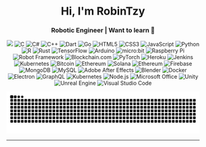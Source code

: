 <h1 align="center">Hi, I'm RobinTzy</h1>
<h3 align="center">Robotic Engineer | Want to learn 🤖</h3>



<div align="center">
  <img src="https://user-images.githubusercontent.com/22107794/139580686-887df369-edb8-4bc8-b607-4fbf6d7e4866.gif">

 <img src="https://img.shields.io/badge/C-00599C?style=for-the-badge&logo=c&logoColor=white" alt="C" />
<img src="https://img.shields.io/badge/C%23-239120?style=for-the-badge&logo=csharp&logoColor=white" alt="C#" />
<img src="https://img.shields.io/badge/C%2B%2B-00599C?style=for-the-badge&logo=c%2B%2B&logoColor=white" alt="C++" />
<img src="https://img.shields.io/badge/Dart-0175C2?style=for-the-badge&logo=dart&logoColor=white" alt="Dart" />
<img src="https://img.shields.io/badge/Go-00ADD8?style=for-the-badge&logo=go&logoColor=white" alt="Go" />
<img src="https://img.shields.io/badge/HTML5-E34F26?style=for-the-badge&logo=html5&logoColor=white" alt="HTML5" />
<img src="https://img.shields.io/badge/CSS3-1572B6?style=for-the-badge&logo=css3&logoColor=white" alt="CSS3" />
<img src="https://img.shields.io/badge/JavaScript-323330?style=for-the-badge&logo=javascript&logoColor=F7DF1E" alt="JavaScript" />
<img src="https://img.shields.io/badge/Python-FFD43B?style=for-the-badge&logo=python&logoColor=blue" alt="Python" />
<img src="https://img.shields.io/badge/R-276DC3?style=for-the-badge&logo=r&logoColor=white" alt="R" />
<img src="https://img.shields.io/badge/Rust-black?style=for-the-badge&logo=rust&logoColor=#E57324" alt="Rust" />
<img src="https://img.shields.io/badge/TensorFlow-FF6F00?style=for-the-badge&logo=TensorFlow&logoColor=white" alt="TensorFlow" />
<img src="https://img.shields.io/badge/Arduino-00979D?style=for-the-badge&logo=Arduino&logoColor=white" alt="Arduino" />
<img src="https://img.shields.io/badge/micro:bit-00ED00?style=for-the-badge&logo=micro:bit&logoColor=white" alt="micro:bit" />
<img src="https://img.shields.io/badge/Raspberry%20Pi-A22846?style=for-the-badge&logo=Raspberry%20Pi&logoColor=white" alt="Raspberry Pi" />
<img src="https://img.shields.io/badge/Robot%20Framework-000000?style=for-the-badge&logo=robot-framework&logoColor=white" alt="Robot Framework" />
<img src="https://img.shields.io/badge/Blockchain.com-121D33?logo=blockchaindotcom&logoColor=fff&style=for-the-badge" alt="Blockchain.com" />
<img src="https://img.shields.io/badge/PyTorch-EE4C2C?style=for-the-badge&logo=pytorch&logoColor=white" alt="PyTorch" />
<img src="https://img.shields.io/badge/Heroku-430098?style=for-the-badge&logo=heroku&logoColor=white" alt="Heroku" />
<img src="https://img.shields.io/badge/Jenkins-49728B?style=for-the-badge&logo=jenkins&logoColor=white" alt="Jenkins" />
<img src="https://img.shields.io/badge/Kubernetes-3069DE?style=for-the-badge&logo=kubernetes&logoColor=white" alt="Kubernetes" />
<img src="https://img.shields.io/badge/Bitcoin-000000?style=for-the-badge&logo=bitcoin&logoColor=white" alt="Bitcoin" />
<img src="https://img.shields.io/badge/Ethereum-3C3C3D?style=for-the-badge&logo=Ethereum&logoColor=white" alt="Ethereum" />
<img src="https://img.shields.io/badge/Solana-000?style=for-the-badge&logo=Solana&logoColor=9945FF" alt="Solana" />
<img src="https://img.shields.io/badge/Ethereum-3C3C3D?style=for-the-badge&logo=Ethereum&logoColor=white" alt="Ethereum" />
<img src="https://img.shields.io/badge/Firebase-FFCA28?style=for-the-badge&logo=firebase&logoColor=black" alt="Firebase" />
<img src="https://img.shields.io/badge/MongoDB-4EA94B?style=for-the-badge&logo=mongodb&logoColor=white" alt="MongoDB" />
<img src="https://img.shields.io/badge/MySQL-005C84?style=for-the-badge&logo=mysql&logoColor=white" alt="MySQL" />
<img src="https://img.shields.io/badge/Adobe%20after%20affects-CF96FD?style=for-the-badge&logo=Adobe%20after%20effects&logoColor=393665" alt="Adobe After Effects" />
<img src="https://img.shields.io/badge/blender-%23F5792A.svg?style=for-the-badge&logo=blender&logoColor=white" alt="Blender" />
<img src="https://img.shields.io/badge/Docker-2CA5E0?style=for-the-badge&logo=docker&logoColor=white" alt="Docker" />
<img src="https://img.shields.io/badge/Electron-2B2E3A?style=for-the-badge&logo=electron&logoColor=9FEAF9" alt="Electron" />
<img src="https://img.shields.io/badge/GraphQl-E10098?style=for-the-badge&logo=graphql&logoColor=white" alt="GraphQL" />
<img src="https://img.shields.io/badge/kubernetes-326ce5.svg?&style=for-the-badge&logo=kubernetes&logoColor=white" alt="Kubernetes" />
<img src="https://img.shields.io/badge/Node%20js-339933?style=for-the-badge&logo=nodedotjs&logoColor=white" alt="Node.js" />
<img src="https://img.shields.io/badge/Microsoft_Office-D83B01?style=for-the-badge&logo=microsoft-office&logoColor=white" alt="Microsoft Office" />
<img src="https://img.shields.io/badge/Unity-100000?style=for-the-badge&logo=unity&logoColor=white" alt="Unity" />
<img src="https://img.shields.io/badge/-Unreal%20Engine-313131?style=for-the-badge&logo=unreal-engine&logoColor=white" alt="Unreal Engine" />
<img src="https://img.shields.io/badge/Visual_Studio_Code-0078D4?style=for-the-badge&logo=visual%20studio%20code&logoColor=white" alt="Visual Studio Code" />



![snake gif](https://github.com/synthever/synthever/blob/output/github-contribution-grid-snake-dark.svg)
</div>

---
